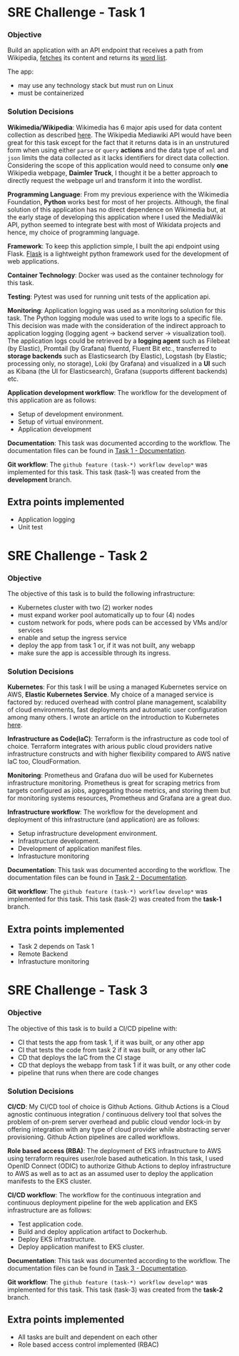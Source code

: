 # SRE Challenge - Task 1

### Objective
Build an application with an API endpoint that receives a path from Wikipedia, [fetches](https://en.wikipedia.org/wiki/Special:ApiSandbox#action=parse&format=json&page=Word_list&prop=wikitext) its content and returns its [word list](https://en.wikipedia.org/wiki/Word_list). 

The app:
- may use any technology stack but must run on Linux
- must be containerized

### Solution Decisions
**Wikimedia/Wikipedia**: Wikimedia has 6 major apis used for data content collection as described [here](https://www.mediawiki.org/wiki/API:Main_page). The Wikipedia Mediawiki API would have been great for this task except for the fact that it returns data is in an unstrutured form when using either `parse` or `query` **actions** and the data type of `xml` and `json` limits the data collected as it lacks identifiers for direct data collection. Considering the scope of this application would need to consume only **one** Wikipedia webpage, **Daimler Truck**, I thought it be a better approach to directly request the webpage url and transform it into the wordlist.

**Programming Language**: From my previous experience with the Wikimedia Foundation, **Python** works best for most of her projects. Although, the final solution of this application has no direct dependence on Wikimedia but, at the early stage of developing this application where I used the MediaWiki API, python seemed to integrate best with most of Wikidata projects and hence, my choice of programming language.

**Framework**: To keep this appliction simple, I built the api endpoint using Flask. [Flask](https://flask.palletsprojects.com/en/2.1.x/) is a lightweight python framework used for the development of web applications.

**Container Technology**: Docker was used as the container technology for this task.

**Testing**: Pytest was used for running unit tests of the application api.

**Monitoring**: Application logging was used as a monitoring solution for this task. The Python logging module was used to write logs to a specific file. This decision was made with the consideration of the indirect approach to application logging (logging agent -> backend server -> visualization tool). 
The application logs could be retrieved by a **logging agent** such as Filebeat (by Elastic), Promtail (by Grafana) fluentd, Fluent Bit etc., transferred  to **storage backends** such as Elasticsearch (by Elastic), Logstash (by Elastic; processing only, no storage), Loki (by Grafana) and visualized in a **UI** such as Kibana (the UI for Elasticsearch), Grafana (supports different backends) etc.

**Application development workflow**: The workflow for the development of this application are as follows:
- Setup of development environment.
- Setup of virtual environment.
- Application development

**Documentation**: This task was documented according to the workflow. The documentation files can be found in [Task 1 - Documentation](https://github.com/Wach-E/tblx-SRE-Challenge-Emmanuel-Wachukwu/tree/develop/Task%201%20-%20Documentation).

**Git workflow**: The `github feature (task-*) workflow develop*` was implemented for this task. This task (task-1) was created from the **development** branch.

## Extra points implemented
- Application logging
- Unit test


# SRE Challenge - Task 2

### Objective
The objective of this task is to build the following infrastructure:
- Kubernetes cluster with two (2) worker nodes
- must expand worker pool automatically up to four (4) nodes
- custom network for pods, where pods can be accessed by VMs and/or services
- enable and setup the ingress service
- deploy the app from task 1 or, if it was not built, any webapp
- make sure the app is accessible through its ingress.

### Solution Decisions
**Kubernetes**: For this task I will be using a managed Kubernetes service on AWS, **Elastic Kubernetes Service**. My choice of a managed service is factored by: reduced overhead with control plane management, scalability of cloud environments, fast deployments and automatic user configuration among many others. I wrote an article on the introduction to Kubernetes [here](https://medium.com/ambassador-api-gateway/an-introduction-to-kubernetes-tutorial-370789e09505).

**Infrastructure as Code(IaC)**: Terraform is the infrastructure as code tool of choice. Terraform integrates with arious public cloud providers native infrastructure constructs and with higher flexibility compared to AWS native IaC too, CloudFormation.

**Monitoring**: Prometheus and Grafana duo will be used for Kubernetes infrastructure monitoring. Prometheus is great for scraping metrics from targets configured as jobs, aggregating those metrics, and storing them but for monitoring systems resources, Prometheus and Grafana are a great duo. 

**Infrastructure workflow**: The workflow for the development and deployment of this infrastructure (and application) are as follows:
- Setup infrastructure development environment.
- Infrastructure development.
- Development of application manifest files.
- Infrastucture monitoring

**Documentation**: This task was documented according to the workflow. The documentation files can be found in [Task 2 - Documentation](https://github.com/Wach-E/tblx-SRE-Challenge-Emmanuel-Wachukwu/tree/develop/Task%202%20-%20Documentation).

**Git workflow**: The `github feature (task-*) workflow develop*` was implemented for this task. This task (task-2) was created from the **task-1** branch.

## Extra points implemented
- Task 2 depends on Task 1
- Remote Backend
- Infrastucture monitoring

# SRE Challenge - Task 3

### Objective
The objective of this task is to build a CI/CD pipeline with:
- CI that tests the app from task 1, if it was built, or any other app
- CI that tests the code from task 2 if it was built, or any other IaC
- CD that deploys the IaC from the CI stage
- CD that deploys the webapp from task 1  if it was built, or any other code
- pipeline that runs when there are code changes


### Solution Decisions
**CI/CD**: My CI/CD tool of choice is Github Actions. Github Actions is a Cloud agnostic continuous integration / continuous delivery tool that solves the problem of on-prem server overhead and public cloud vendor lock-in by offering integration with any type of cloud provider while abstracting server provisioning. Github Action pipelines are called workflows.

**Role based access (RBA)**: The deployment of EKS infrastructure to AWS using terraform requires user/role based authetication. In this task, I used OpenID Connect (ODIC) to authorize Github Actions to deploy infrastructure to AWS as well as to act as an assumed user to deploy the application manifests to the EKS cluster.

**CI/CD workflow**: The workflow for the continuous integration and continuous deployment pipeline for the web application and EKS infrastructure are as follows:
- Test application code.
- Build and deploy application artifact to Dockerhub.
- Deploy EKS infrastructure.
- Deploy application manifest to EKS cluster.

**Documentation**: This task was documented according to the workflow. The documentation files can be found in [Task 3 - Documentation](https://github.com/Wach-E/tblx-SRE-Challenge-Emmanuel-Wachukwu/tree/develop/Task%203%20-%20Documentation).

**Git workflow**: The `github feature (task-*) workflow develop*` was implemented for this task. This task (task-3) was created from the **task-2** branch.

## Extra points implemented
- All tasks are built and dependent on each other
- Role based access control implemented (RBAC)
